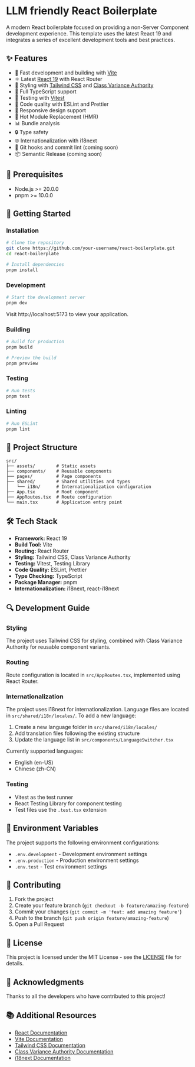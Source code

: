 # LLM friendly React Boilerplate

A modern React boilerplate focused on providing a non-Server Component development experience. This template uses the latest React 19 and integrates a series of excellent development tools and best practices.

## ✨ Features

- 🚀 Fast development and building with [Vite](https://vitejs.dev/)
- ⚛️ Latest [React 19](https://react.dev/) with React Router
- 🎨 Styling with [Tailwind CSS](https://tailwindcss.com) and [Class Variance Authority](https://cva.style/)
- 📝 Full TypeScript support
- 🧪 Testing with [Vitest](https://vitest.dev)
- 🎯 Code quality with ESLint and Prettier
- 📱 Responsive design support
- 🔄 Hot Module Replacement (HMR)
- 📊 Bundle analysis
- 🔒 Type safety
- 🌐 Internationalization with i18next
- 🚦 Git hooks and commit lint (coming soon)
- 📦 Semantic Release (coming soon)

## 🔧 Prerequisites

- Node.js >= 20.0.0
- pnpm >= 10.0.0

## 🚀 Getting Started

### Installation

```bash
# Clone the repository
git clone https://github.com/your-username/react-boilerplate.git
cd react-boilerplate

# Install dependencies
pnpm install
```

### Development

```bash
# Start the development server
pnpm dev
```

Visit http://localhost:5173 to view your application.

### Building

```bash
# Build for production
pnpm build

# Preview the build
pnpm preview
```

### Testing

```bash
# Run tests
pnpm test
```

### Linting

```bash
# Run ESLint
pnpm lint
```

## 📁 Project Structure

```
src/
├── assets/        # Static assets
├── components/    # Reusable components
├── pages/         # Page components
├── shared/        # Shared utilities and types
│   └── i18n/      # Internationalization configuration
├── App.tsx        # Root component
├── AppRoutes.tsx  # Route configuration
└── main.tsx       # Application entry point
```

## 🛠 Tech Stack

- **Framework:** React 19
- **Build Tool:** Vite
- **Routing:** React Router
- **Styling:** Tailwind CSS, Class Variance Authority
- **Testing:** Vitest, Testing Library
- **Code Quality:** ESLint, Prettier
- **Type Checking:** TypeScript
- **Package Manager:** pnpm
- **Internationalization:** i18next, react-i18next

## 🔍 Development Guide

### Styling

The project uses Tailwind CSS for styling, combined with Class Variance Authority for reusable component variants.

### Routing

Route configuration is located in `src/AppRoutes.tsx`, implemented using React Router.

### Internationalization

The project uses i18next for internationalization. Language files are located in `src/shared/i18n/locales/`. To add a new language:

1. Create a new language folder in `src/shared/i18n/locales/`
2. Add translation files following the existing structure
3. Update the language list in `src/components/LanguageSwitcher.tsx`

Currently supported languages:
- English (en-US)
- Chinese (zh-CN)

### Testing

- Vitest as the test runner
- React Testing Library for component testing
- Test files use the `.test.tsx` extension

## 📝 Environment Variables

The project supports the following environment configurations:

- `.env.development` - Development environment settings
- `.env.production` - Production environment settings
- `.env.test` - Test environment settings

## 🤝 Contributing

1. Fork the project
2. Create your feature branch (`git checkout -b feature/amazing-feature`)
3. Commit your changes (`git commit -m 'feat: add amazing feature'`)
4. Push to the branch (`git push origin feature/amazing-feature`)
5. Open a Pull Request

## 📄 License

This project is licensed under the MIT License - see the [LICENSE](LICENSE) file for details.

## 🙏 Acknowledgments

Thanks to all the developers who have contributed to this project!

## 📚 Additional Resources

- [React Documentation](https://react.dev)
- [Vite Documentation](https://vitejs.dev)
- [Tailwind CSS Documentation](https://tailwindcss.com/docs)
- [Class Variance Authority Documentation](https://cva.style/docs)
- [i18next Documentation](https://www.i18next.com)